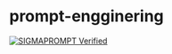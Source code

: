 # prompt-engginering
[![SIGMAPROMPT Verified](https://img.shields.io/badge/SIGMAPROMPT-Tier--1-blue?style=flat-square&logo=github)](https://github.com/ProgrammingDevelopment/local-ethics-and-ai)
